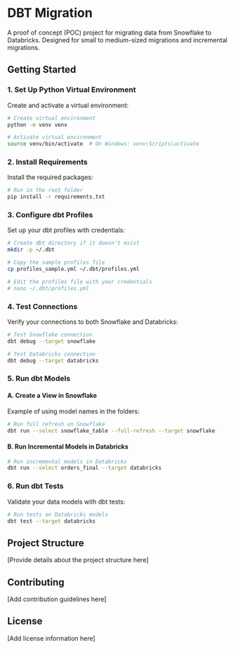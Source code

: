# DBT Migration

A proof of concept (POC) project for migrating data from Snowflake to Databricks. Designed for small to medium-sized migrations and incremental migrations.

## Getting Started

### 1. Set Up Python Virtual Environment

Create and activate a virtual environment:

```bash
# Create virtual environment
python -m venv venv

# Activate virtual environment
source venv/bin/activate  # On Windows: venv\Scripts\activate
```

### 2. Install Requirements

Install the required packages:

```bash
# Run in the root folder
pip install -r requirements.txt
```

### 3. Configure dbt Profiles

Set up your dbt profiles with credentials:

```bash
# Create dbt directory if it doesn't exist
mkdir -p ~/.dbt

# Copy the sample profiles file
cp profiles_sample.yml ~/.dbt/profiles.yml

# Edit the profiles file with your credentials
# nano ~/.dbt/profiles.yml
```

### 4. Test Connections

Verify your connections to both Snowflake and Databricks:

```bash
# Test Snowflake connection
dbt debug --target snowflake

# Test Databricks connection
dbt debug --target databricks
```

### 5. Run dbt Models

#### A. Create a View in Snowflake

Example of using model names in the folders:

```bash
# Run full refresh on Snowflake
dbt run --select snowflake_table --full-refresh --target snowflake
```

#### B. Run Incremental Models in Databricks

```bash
# Run incremental models in Databricks
dbt run --select orders_final --target databricks
```

### 6. Run dbt Tests

Validate your data models with dbt tests:

```bash
# Run tests on Databricks models
dbt test --target databricks
```

## Project Structure

[Provide details about the project structure here]

## Contributing

[Add contribution guidelines here]

## License

[Add license information here]
